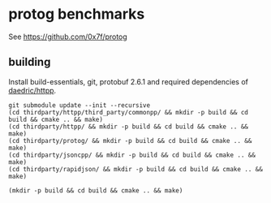 # protog benchmarks

See https://github.com/0x7f/protog

## building

Install build-essentials, git, protobuf 2.6.1 and required dependencies of [daedric/httpp](https://github.com/daedric/httpp/).

```
git submodule update --init --recursive
(cd thirdparty/httpp/third_party/commonpp/ && mkdir -p build && cd build && cmake .. && make)
(cd thirdparty/httpp/ && mkdir -p build && cd build && cmake .. && make)
(cd thirdparty/protog/ && mkdir -p build && cd build && cmake .. && make)
(cd thirdparty/jsoncpp/ && mkdir -p build && cd build && cmake .. && make)
(cd thirdparty/rapidjson/ && mkdir -p build && cd build && cmake .. && make)
```

```
(mkdir -p build && cd build && cmake .. && make)
```
